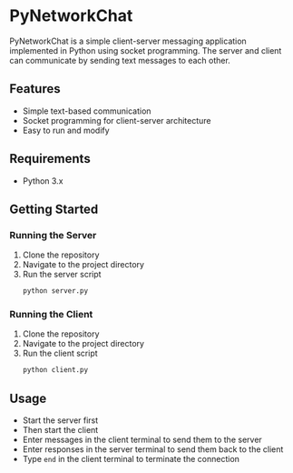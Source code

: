 # PyNetworkChat

 PyNetworkChat is a simple client-server messaging application implemented in Python using socket programming. The server and client can communicate by sending text messages to each other.

## Features
- Simple text-based communication
- Socket programming for client-server architecture
- Easy to run and modify

## Requirements
- Python 3.x

## Getting Started

### Running the Server
1. Clone the repository
2. Navigate to the project directory
3. Run the server script
    ```sh
    python server.py
    ```

### Running the Client
1. Clone the repository
2. Navigate to the project directory
3. Run the client script
    ```sh
    python client.py
    ```

## Usage
- Start the server first
- Then start the client
- Enter messages in the client terminal to send them to the server
- Enter responses in the server terminal to send them back to the client
- Type `end` in the client terminal to terminate the connection


